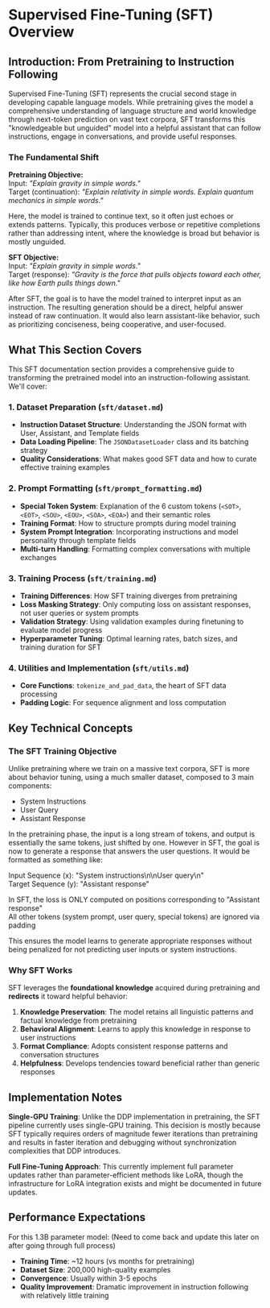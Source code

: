# Supervised Fine-Tuning (SFT) Overview

## Introduction: From Pretraining to Instruction Following

Supervised Fine-Tuning (SFT) represents the crucial second stage in developing capable language models. While pretraining gives the model a comprehensive understanding of language structure and world knowledge through next-token prediction on vast text corpora, SFT transforms this "knowledgeable but unguided" model into a helpful assistant that can follow instructions, engage in conversations, and provide useful responses.

### The Fundamental Shift

**Pretraining Objective:**  
Input: *"Explain gravity in simple words."*  
Target (continuation): *"Explain relativity in simple words. Explain quantum mechanics in simple words."*  


Here, the model is trained to continue text, so it often just echoes or extends patterns. 
Typically, this produces verbose or repetitive completions rather than addressing intent, where the knowledge is broad but behavior is mostly unguided. 


**SFT Objective:**  
Input: *"Explain gravity in simple words."*  
Target (response): *"Gravity is the force that pulls objects toward each other, like how Earth pulls things down."*  


After SFT, the goal is to have the model trained to interpret input as an instruction. 
The resulting generation should be a direct, helpful answer instead of raw continuation. 
It would also learn assistant-like behavior, such as prioritizing conciseness, being cooperative, and user-focused. 


## What This Section Covers

This SFT documentation section provides a comprehensive guide to transforming the pretrained model into an instruction-following assistant. We'll cover:

### 1. Dataset Preparation (`sft/dataset.md`)
- **Instruction Dataset Structure**: Understanding the JSON format with User, Assistant, and Template fields
- **Data Loading Pipeline**: The `JSONDatasetLoader` class and its batching strategy
- **Quality Considerations**: What makes good SFT data and how to curate effective training examples

### 2. Prompt Formatting (`sft/prompt_formatting.md`)
- **Special Token System**: Explanation of the 6 custom tokens (`<SOT>`, `<EOT>`, `<SOU>`, `<EOU>`, `<SOA>`, `<EOA>`) and their semantic roles
- **Training Format**: How to structure prompts during model training
- **System Prompt Integration**: Incorporating instructions and model personality through template fields
- **Multi-turn Handling**: Formatting complex conversations with multiple exchanges

### 3. Training Process (`sft/training.md`)
- **Training Differences**: How SFT training diverges from pretraining
- **Loss Masking Strategy**: Only computing loss on assistant responses, not user queries or system prompts
- **Validation Strategy**: Using validation examples during finetuning to evaluate model progress
- **Hyperparameter Tuning**: Optimal learning rates, batch sizes, and training duration for SFT

### 4. Utilities and Implementation (`sft/utils.md`)
- **Core Functions**: `tokenize_and_pad_data`, the heart of SFT data processing
- **Padding Logic**: For sequence alignment and loss computation


## Key Technical Concepts

### The SFT Training Objective

Unlike pretraining where we train on a massive text corpora, SFT is more about behavior tuning, using a much smaller dataset, composed to 3 main components:  

- System Instructions
- User Query
- Assistant Response

In the pretraining phase, the input is a long stream of tokens, and output is essentially the same tokens, just shifted by one. 
However in SFT, the goal is now to generate a response that answers the user questions. It would be formatted as something like:   

Input Sequence (x): "System instructions\n\nUser query\n"  
Target Sequence (y): "Assistant response"

In SFT, the loss is ONLY computed on positions corresponding to "Assistant response"  
All other tokens (system prompt, user query, special tokens) are ignored via padding

This ensures the model learns to generate appropriate responses without being penalized for not predicting user inputs or system instructions.


### Why SFT Works

SFT leverages the **foundational knowledge** acquired during pretraining and **redirects** it toward helpful behavior:

1. **Knowledge Preservation**: The model retains all linguistic patterns and factual knowledge from pretraining  
2. **Behavioral Alignment**: Learns to apply this knowledge in response to user instructions  
3. **Format Compliance**: Adopts consistent response patterns and conversation structures  
4. **Helpfulness**: Develops tendencies toward beneficial rather than generic responses  

## Implementation Notes

**Single-GPU Training**: Unlike the DDP implementation in pretraining, the SFT pipeline currently uses single-GPU training. This decision is mostly because SFT typically requires orders of magnitude fewer iterations than pretraining and results in faster iteration and debugging without synchronization complexities that DDP introduces.

**Full Fine-Tuning Approach**: This currently implement full parameter updates rather than parameter-efficient methods like LoRA, though the infrastructure for LoRA integration exists and might be documented in future updates.


## Performance Expectations

For this 1.3B parameter model: (Need to come back and update this later on after going through full process)

- **Training Time**: ~12 hours (vs months for pretraining)  
- **Dataset Size**: 200,000 high-quality examples  
- **Convergence**: Usually within 3-5 epochs  
- **Quality Improvement**: Dramatic improvement in instruction following with relatively little training
